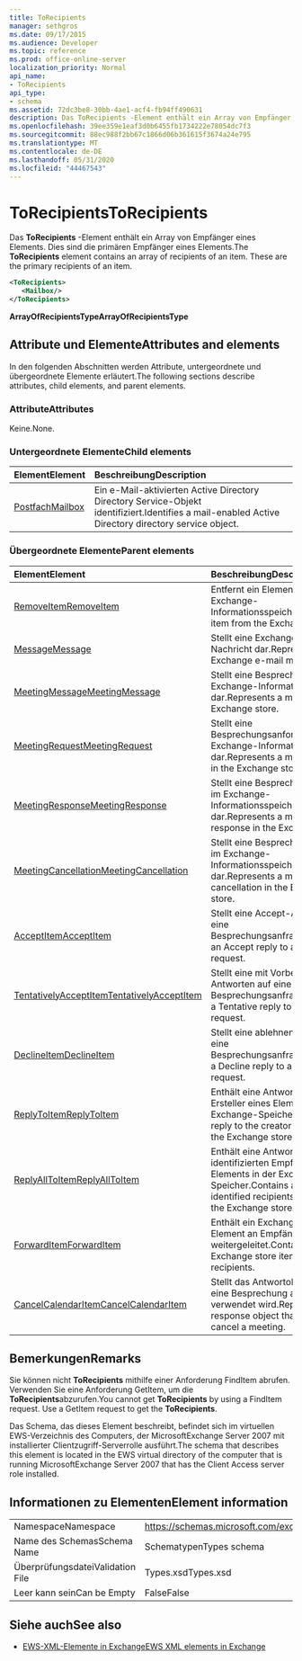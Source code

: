 ```yaml
---
title: ToRecipients
manager: sethgros
ms.date: 09/17/2015
ms.audience: Developer
ms.topic: reference
ms.prod: office-online-server
localization_priority: Normal
api_name:
- ToRecipients
api_type:
- schema
ms.assetid: 72dc3be8-30bb-4ae1-acf4-fb94ff490631
description: Das ToRecipients -Element enthält ein Array von Empfänger eines Elements. Dies sind die primären Empfänger eines Elements.
ms.openlocfilehash: 39ee359e1eaf3d0b6455fb1734222e78054dc7f3
ms.sourcegitcommit: 88ec988f2bb67c1866d06b361615f3674a24e795
ms.translationtype: MT
ms.contentlocale: de-DE
ms.lasthandoff: 05/31/2020
ms.locfileid: "44467543"
---
```

# <a name="torecipients"></a><span data-ttu-id="8d007-104">ToRecipients</span><span class="sxs-lookup"><span data-stu-id="8d007-104">ToRecipients</span></span>

<span data-ttu-id="8d007-p102">Das **ToRecipients** -Element enthält ein Array von Empfänger eines Elements. Dies sind die primären Empfänger eines Elements.</span><span class="sxs-lookup"><span data-stu-id="8d007-p102">The **ToRecipients** element contains an array of recipients of an item. These are the primary recipients of an item.</span></span> 
  
```xml
<ToRecipients>
   <Mailbox/>
</ToRecipients>
```

 <span data-ttu-id="8d007-107">**ArrayOfRecipientsType**</span><span class="sxs-lookup"><span data-stu-id="8d007-107">**ArrayOfRecipientsType**</span></span>
## <a name="attributes-and-elements"></a><span data-ttu-id="8d007-108">Attribute und Elemente</span><span class="sxs-lookup"><span data-stu-id="8d007-108">Attributes and elements</span></span>

<span data-ttu-id="8d007-109">In den folgenden Abschnitten werden Attribute, untergeordnete und übergeordnete Elemente erläutert.</span><span class="sxs-lookup"><span data-stu-id="8d007-109">The following sections describe attributes, child elements, and parent elements.</span></span>
  
### <a name="attributes"></a><span data-ttu-id="8d007-110">Attribute</span><span class="sxs-lookup"><span data-stu-id="8d007-110">Attributes</span></span>

<span data-ttu-id="8d007-111">Keine.</span><span class="sxs-lookup"><span data-stu-id="8d007-111">None.</span></span>
  
### <a name="child-elements"></a><span data-ttu-id="8d007-112">Untergeordnete Elemente</span><span class="sxs-lookup"><span data-stu-id="8d007-112">Child elements</span></span>

|<span data-ttu-id="8d007-113">**Element**</span><span class="sxs-lookup"><span data-stu-id="8d007-113">**Element**</span></span>|<span data-ttu-id="8d007-114">**Beschreibung**</span><span class="sxs-lookup"><span data-stu-id="8d007-114">**Description**</span></span>|
|:-----|:-----|
|[<span data-ttu-id="8d007-115">Postfach</span><span class="sxs-lookup"><span data-stu-id="8d007-115">Mailbox</span></span>](mailbox.md) <br/> |<span data-ttu-id="8d007-116">Ein e-Mail-aktivierten Active Directory Directory Service-Objekt identifiziert.</span><span class="sxs-lookup"><span data-stu-id="8d007-116">Identifies a mail-enabled Active Directory directory service object.</span></span>  <br/> |
   
### <a name="parent-elements"></a><span data-ttu-id="8d007-117">Übergeordnete Elemente</span><span class="sxs-lookup"><span data-stu-id="8d007-117">Parent elements</span></span>

|<span data-ttu-id="8d007-118">**Element**</span><span class="sxs-lookup"><span data-stu-id="8d007-118">**Element**</span></span>|<span data-ttu-id="8d007-119">**Beschreibung**</span><span class="sxs-lookup"><span data-stu-id="8d007-119">**Description**</span></span>|
|:-----|:-----|
|[<span data-ttu-id="8d007-120">RemoveItem</span><span class="sxs-lookup"><span data-stu-id="8d007-120">RemoveItem</span></span>](removeitem.md) <br/> |<span data-ttu-id="8d007-121">Entfernt ein Element aus dem Exchange-Informationsspeicher.</span><span class="sxs-lookup"><span data-stu-id="8d007-121">Removes an item from the Exchange store.</span></span>  <br/> |
|[<span data-ttu-id="8d007-122">Message</span><span class="sxs-lookup"><span data-stu-id="8d007-122">Message</span></span>](message-ex15websvcsotherref.md) <br/> |<span data-ttu-id="8d007-123">Stellt eine Exchange-E-Mail-Nachricht dar.</span><span class="sxs-lookup"><span data-stu-id="8d007-123">Represents an Exchange e-mail message.</span></span>  <br/> |
|[<span data-ttu-id="8d007-124">MeetingMessage</span><span class="sxs-lookup"><span data-stu-id="8d007-124">MeetingMessage</span></span>](meetingmessage.md) <br/> |<span data-ttu-id="8d007-125">Stellt eine Besprechung im Exchange-Informationsspeicher dar.</span><span class="sxs-lookup"><span data-stu-id="8d007-125">Represents a meeting in the Exchange store.</span></span>  <br/> |
|[<span data-ttu-id="8d007-126">MeetingRequest</span><span class="sxs-lookup"><span data-stu-id="8d007-126">MeetingRequest</span></span>](meetingrequest.md) <br/> |<span data-ttu-id="8d007-127">Stellt eine Besprechungsanforderung im Exchange-Informationsspeicher dar.</span><span class="sxs-lookup"><span data-stu-id="8d007-127">Represents a meeting request in the Exchange store.</span></span>  <br/> |
|[<span data-ttu-id="8d007-128">MeetingResponse</span><span class="sxs-lookup"><span data-stu-id="8d007-128">MeetingResponse</span></span>](meetingresponse.md) <br/> |<span data-ttu-id="8d007-129">Stellt eine Besprechungsantwort im Exchange-Informationsspeicher dar.</span><span class="sxs-lookup"><span data-stu-id="8d007-129">Represents a meeting response in the Exchange store.</span></span>  <br/> |
|[<span data-ttu-id="8d007-130">MeetingCancellation</span><span class="sxs-lookup"><span data-stu-id="8d007-130">MeetingCancellation</span></span>](meetingcancellation.md) <br/> |<span data-ttu-id="8d007-131">Stellt eine Besprechungsabsage im Exchange-Informationsspeicher dar.</span><span class="sxs-lookup"><span data-stu-id="8d007-131">Represents a meeting cancellation in the Exchange store.</span></span>  <br/> |
|[<span data-ttu-id="8d007-132">AcceptItem</span><span class="sxs-lookup"><span data-stu-id="8d007-132">AcceptItem</span></span>](acceptitem.md) <br/> |<span data-ttu-id="8d007-133">Stellt eine Accept-Antwort auf eine Besprechungsanfrage.</span><span class="sxs-lookup"><span data-stu-id="8d007-133">Represents an Accept reply to a meeting request.</span></span>  <br/> |
|[<span data-ttu-id="8d007-134">TentativelyAcceptItem</span><span class="sxs-lookup"><span data-stu-id="8d007-134">TentativelyAcceptItem</span></span>](tentativelyacceptitem.md) <br/> |<span data-ttu-id="8d007-135">Stellt eine mit Vorbehalt Antworten auf eine Besprechungsanfrage.</span><span class="sxs-lookup"><span data-stu-id="8d007-135">Represents a Tentative reply to a meeting request.</span></span>  <br/> |
|[<span data-ttu-id="8d007-136">DeclineItem</span><span class="sxs-lookup"><span data-stu-id="8d007-136">DeclineItem</span></span>](declineitem.md) <br/> |<span data-ttu-id="8d007-137">Stellt eine ablehnen Antwort auf eine Besprechungsanfrage.</span><span class="sxs-lookup"><span data-stu-id="8d007-137">Represents a Decline reply to a meeting request.</span></span>  <br/> |
|[<span data-ttu-id="8d007-138">ReplyToItem</span><span class="sxs-lookup"><span data-stu-id="8d007-138">ReplyToItem</span></span>](replytoitem.md) <br/> |<span data-ttu-id="8d007-139">Enthält eine Antwort an den Ersteller eines Elements in der Exchange-Speicher.</span><span class="sxs-lookup"><span data-stu-id="8d007-139">Contains a reply to the creator of an item in the Exchange store.</span></span>  <br/> |
|[<span data-ttu-id="8d007-140">ReplyAllToItem</span><span class="sxs-lookup"><span data-stu-id="8d007-140">ReplyAllToItem</span></span>](replyalltoitem.md) <br/> |<span data-ttu-id="8d007-141">Enthält eine Antwort an alle identifizierten Empfänger eines Elements in der Exchange-Speicher.</span><span class="sxs-lookup"><span data-stu-id="8d007-141">Contains a reply to all identified recipients of an item in the Exchange store.</span></span>  <br/> |
|[<span data-ttu-id="8d007-142">ForwardItem</span><span class="sxs-lookup"><span data-stu-id="8d007-142">ForwardItem</span></span>](forwarditem.md) <br/> |<span data-ttu-id="8d007-143">Enthält ein Exchange-Speicher-Element an Empfänger weitergeleitet.</span><span class="sxs-lookup"><span data-stu-id="8d007-143">Contains an Exchange store item to forward to recipients.</span></span>  <br/> |
|[<span data-ttu-id="8d007-144">CancelCalendarItem</span><span class="sxs-lookup"><span data-stu-id="8d007-144">CancelCalendarItem</span></span>](cancelcalendaritem.md) <br/> |<span data-ttu-id="8d007-145">Stellt das Antwortobjekt, das Sie eine Besprechung absagen verwendet wird.</span><span class="sxs-lookup"><span data-stu-id="8d007-145">Represents the response object that is used to cancel a meeting.</span></span>  <br/> |
   
## <a name="remarks"></a><span data-ttu-id="8d007-146">Bemerkungen</span><span class="sxs-lookup"><span data-stu-id="8d007-146">Remarks</span></span>

<span data-ttu-id="8d007-p103">Sie können nicht **ToRecipients** mithilfe einer Anforderung FindItem abrufen. Verwenden Sie eine Anforderung GetItem, um die **ToRecipients**abzurufen.</span><span class="sxs-lookup"><span data-stu-id="8d007-p103">You cannot get **ToRecipients** by using a FindItem request. Use a GetItem request to get the **ToRecipients**.</span></span>
  
<span data-ttu-id="8d007-149">Das Schema, das dieses Element beschreibt, befindet sich im virtuellen EWS-Verzeichnis des Computers, der MicrosoftExchange Server 2007 mit installierter Clientzugriff-Serverrolle ausführt.</span><span class="sxs-lookup"><span data-stu-id="8d007-149">The schema that describes this element is located in the EWS virtual directory of the computer that is running MicrosoftExchange Server 2007 that has the Client Access server role installed.</span></span>
  
## <a name="element-information"></a><span data-ttu-id="8d007-150">Informationen zu Elementen</span><span class="sxs-lookup"><span data-stu-id="8d007-150">Element information</span></span>

|||
|:-----|:-----|
|<span data-ttu-id="8d007-151">Namespace</span><span class="sxs-lookup"><span data-stu-id="8d007-151">Namespace</span></span>  <br/> |https://schemas.microsoft.com/exchange/services/2006/types  <br/> |
|<span data-ttu-id="8d007-152">Name des Schemas</span><span class="sxs-lookup"><span data-stu-id="8d007-152">Schema Name</span></span>  <br/> |<span data-ttu-id="8d007-153">Schematypen</span><span class="sxs-lookup"><span data-stu-id="8d007-153">Types schema</span></span>  <br/> |
|<span data-ttu-id="8d007-154">Überprüfungsdatei</span><span class="sxs-lookup"><span data-stu-id="8d007-154">Validation File</span></span>  <br/> |<span data-ttu-id="8d007-155">Types.xsd</span><span class="sxs-lookup"><span data-stu-id="8d007-155">Types.xsd</span></span>  <br/> |
|<span data-ttu-id="8d007-156">Leer kann sein</span><span class="sxs-lookup"><span data-stu-id="8d007-156">Can be Empty</span></span>  <br/> |<span data-ttu-id="8d007-157">False</span><span class="sxs-lookup"><span data-stu-id="8d007-157">False</span></span>  <br/> |
   
## <a name="see-also"></a><span data-ttu-id="8d007-158">Siehe auch</span><span class="sxs-lookup"><span data-stu-id="8d007-158">See also</span></span>



- [<span data-ttu-id="8d007-159">EWS-XML-Elemente in Exchange</span><span class="sxs-lookup"><span data-stu-id="8d007-159">EWS XML elements in Exchange</span></span>](ews-xml-elements-in-exchange.md)

